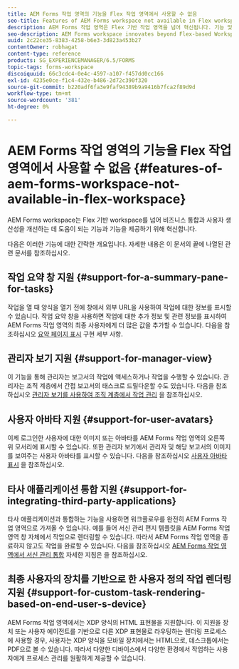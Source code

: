 ```yaml
---
title: AEM Forms 작업 영역의 기능을 Flex 작업 영역에서 사용할 수 없음
seo-title: Features of AEM Forms workspace not available in Flex workspace
description: AEM Forms 작업 영역은 Flex 기반 작업 영역을 넘어 혁신됩니다. 기능 및 기능의 차이점에 대해 알아보십시오.
seo-description: AEM Forms workspace innovates beyond Flex-based Workspace. Read about differences in features and capabilities.
uuid: 2c22ce35-8383-4258-b6e3-3d823a453b27
contentOwner: robhagat
content-type: reference
products: SG_EXPERIENCEMANAGER/6.5/FORMS
topic-tags: forms-workspace
discoiquuid: 66c3cdc4-0e4c-4597-a107-f457dd0cc166
exl-id: 4235e0ce-f1c4-432e-b486-2d72c390f320
source-git-commit: b220adf6fa3e9faf94389b9a9416b7fca2f89d9d
workflow-type: tm+mt
source-wordcount: '381'
ht-degree: 0%

---
```


# AEM Forms 작업 영역의 기능을 Flex 작업 영역에서 사용할 수 없음 {#features-of-aem-forms-workspace-not-available-in-flex-workspace}

AEM Forms workspace는 Flex 기반 workspace를 넘어 비즈니스 통합과 사용자 생산성을 개선하는 데 도움이 되는 기능과 기능을 제공하기 위해 혁신합니다.

다음은 이러한 기능에 대한 간략한 개요입니다. 자세한 내용은 이 문서의 끝에 나열된 관련 문서를 참조하십시오.

## 작업 요약 창 지원 {#support-for-a-summary-pane-for-tasks}

작업을 열 때 양식을 열기 전에 창에서 외부 URL을 사용하여 작업에 대한 정보를 표시할 수 있습니다. 작업 요약 창을 사용하면 작업에 대한 추가 정보 및 관련 정보를 표시하여 AEM Forms 작업 영역의 최종 사용자에게 더 많은 값을 추가할 수 있습니다. 다음을 참조하십시오 [요약 페이지 표시](/help/forms/using/displaying-information-task-summary-pane.md) 구현 세부 사항.

## 관리자 보기 지원 {#support-for-manager-view}

이 기능을 통해 관리자는 보고서의 작업에 액세스하거나 작업을 수행할 수 있습니다. 관리자는 조직 계층에서 간접 보고서의 태스크로 드릴다운할 수도 있습니다. 다음을 참조하십시오 [관리자 보기를 사용하여 조직 계층에서 작업 관리](/help/forms/using/tasks-organizational-hierarchy-using-manager.md) 을 참조하십시오.

## 사용자 아바타 지원 {#support-for-user-avatars}

이제 로그인한 사용자에 대한 이미지 또는 아바타를 AEM Forms 작업 영역의 오른쪽 위 모서리에 표시할 수 있습니다. 또한 관리자 보기에서 관리자 및 해당 보고서의 이미지를 보여주는 사용자 아바타를 표시할 수 있습니다. 다음을 참조하십시오 [사용자 아바타 표시](/help/forms/using/displaying-user-avatar.md) 을 참조하십시오.

## 타사 애플리케이션 통합 지원 {#support-for-integrating-third-party-applications}

타사 애플리케이션과 통합하는 기능을 사용하면 워크플로우를 완전히 AEM Forms 작업 영역으로 가져올 수 있습니다. 예를 들어 서신 관리 편지 템플릿을 AEM Forms 작업 영역 창 자체에서 작업으로 렌더링할 수 있습니다. 따라서 AEM Forms 작업 영역을 종료하지 않고도 작업을 완료할 수 있습니다. 다음을 참조하십시오 [AEM Forms 작업 영역에서 서신 관리 통합](/help/forms/using/integrating-correspondence-management-html-workspace.md) 자세한 지침은 을 참조하십시오.

## 최종 사용자의 장치를 기반으로 한 사용자 정의 작업 렌더링 지원 {#support-for-custom-task-rendering-based-on-end-user-s-device}

AEM Forms 작업 영역에서는 XDP 양식의 HTML 표현물을 지원합니다. 이 지원을 장치 또는 사용자 에이전트를 기반으로 다른 XDP 표현물로 라우팅하는 렌더링 프로세스에 사용할 경우, 사용자는 XDP 양식을 모바일 장치에서는 HTML으로, 데스크톱에서는 PDF으로 볼 수 있습니다. 따라서 다양한 디바이스에서 다양한 환경에서 작업하는 사용자에게 프로세스 관리를 원활하게 제공할 수 있습니다.
